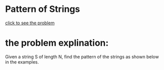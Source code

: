 # Pattern of Strings





[click to see the problem](https://practice.geeksforgeeks.org/problems/pattern-of-strings3829/1?page=5&difficulty[]=-2&sortBy=submissions)



 # the problem explination:
   Given a string S of length N, find the pattern of the strings as shown below in the examples.

 



 